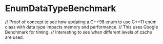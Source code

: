 # EnumDataTypeBenchmark

// Proof of concept to see how updating a C++98 enum to use C++11 enum class with data type impacts memory and performance.
// This uses Google Benchmark for timing.
// Interesting to see when different levels of cache are used.
